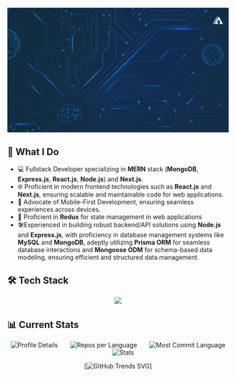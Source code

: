 ![](https://github.com/Abdullah-Al-Ovi/Abdullah-Al-Ovi/blob/main/assets/github_cover1.gif)

## 🚀 What I Do

- 💻 Fullstack Developer specializing in **MERN** stack (**MongoDB**, **Express.js**, **React.js**, **Node.js**) and **Next.js**.
- 🌐 Proficient in modern frontend technologies such as **React.js** and **Next.js**, ensuring scalable and maintainable code for web applications.
- 📱 Advocate of Mobile-First Development, ensuring seamless experiences across devices.
- 🔄 Proficient in **Redux** for state management in web applications
- 🛠️Experienced in building robust backend/API solutions using **Node.js** and **Express.js**, with proficiency in database management systems like **MySQL** and **MongoDB**, adeptly utilizing **Prisma ORM** for seamless database interactions and **Mongoose ODM** for schema-based data modeling, ensuring efficient and structured data management.

## 🛠️ Tech Stack
<p align="center">
  <a>
    <img src="https://skillicons.dev/icons?i=c,javascript,php,html,css,tailwind,react,redux,next,nodejs,express,mongodb,mysql,firebase,prisma" />
  </a>
</p>

## 📊 Current Stats
<div align="center">

![Profile Details](http://github-profile-summary-cards.vercel.app/api/cards/profile-details?username=Abdullah-Al-Ovi&theme=dark) &nbsp;&nbsp;&nbsp;&nbsp;&nbsp; ![Repos per Language](http://github-profile-summary-cards.vercel.app/api/cards/repos-per-language?username=Abdullah-Al-Ovi&theme=dark) &nbsp;&nbsp;&nbsp;&nbsp;&nbsp; ![Most Commit Language](http://github-profile-summary-cards.vercel.app/api/cards/most-commit-language?username=Abdullah-Al-Ovi&theme=dark) &nbsp;&nbsp;&nbsp;&nbsp;&nbsp; ![Stats](http://github-profile-summary-cards.vercel.app/api/cards/stats?username=Abdullah-Al-Ovi&theme=dark)

[![GitHub Trends SVG](https://api.githubtrends.io/user/svg/Abdullah-Al-Ovi/langs?time_range=one_year&theme=classic)] 
  
</div>









